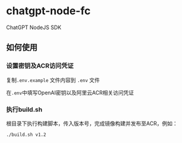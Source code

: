 # chatgpt-node-fc
ChatGPT NodeJS SDK

## 如何使用

### 设置密钥及ACR访问凭证
复制`.env.example` 文件内容到 `.env` 文件

在`.env`中填写OpenAI密钥以及阿里云ACR相关访问凭证


### 执行build.sh
根目录下执行构建脚本，传入版本号，完成镜像构建并发布至ACR，例如：

```shell
./build.sh v1.2
```